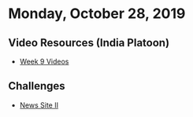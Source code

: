 Monday, October 28, 2019
====================
## Video Resources (India Platoon)
* [Week 9 Videos](https://www.youtube.com/playlist?list=PLu0CiQ7bzwERhlMRLuufP0bnwgWEFGnAi)

Challenges
----------
* [News Site II](https://github.com/kiloplatoon/news-site-II)
